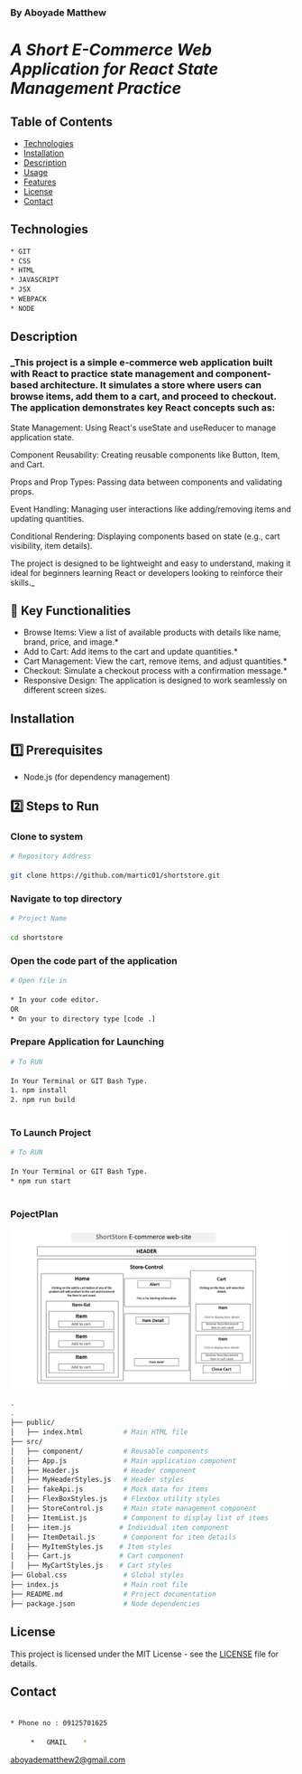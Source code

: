 ### By Aboyade Matthew

# _A Short E-Commerce Web Application for React State Management Practice_


## Table of Contents

- [Technologies](#technologies)
- [Installation](#installation)
- [Description](#description)
- [Usage](#usage)
- [Features](#features)
- [License](#license)
- [Contact](#contact)
<!-- - [Demo](#demo) -->






## Technologies
```bash
* GIT
* CSS
* HTML
* JAVASCRIPT
* JSX
* WEBPACK
* NODE
```

## Description

### _This project is a simple e-commerce web application built with React to practice state management and component-based architecture. It simulates a store where users can browse items, add them to a cart, and proceed to checkout. The application demonstrates key React concepts such as:

State Management: Using React's useState and useReducer to manage application state.

Component Reusability: Creating reusable components like Button, Item, and Cart.

Props and Prop Types: Passing data between components and validating props.

Event Handling: Managing user interactions like adding/removing items and updating quantities.

Conditional Rendering: Displaying components based on state (e.g., cart visibility, item details).

The project is designed to be lightweight and easy to understand, making it ideal for beginners learning React or developers looking to reinforce their skills._




## 🌟 Key Functionalities
* Browse Items: View a list of available products with details like name, brand, price, and image.*
* Add to Cart: Add items to the cart and update quantities.*
* Cart Management: View the cart, remove items, and adjust quantities.*
* Checkout: Simulate a checkout process with a confirmation message.*
* Responsive Design: The application is designed to work seamlessly on different screen sizes.


## Installation

## 1️⃣ Prerequisites
* Node.js (for dependency management)
## 2️⃣ Steps to Run

### Clone to system
```bash
# Repository Address

git clone https://github.com/martic01/shortstore.git
```
### Navigate to top directory
```bash
# Project Name

cd shortstore

```
### Open the code part of the application

```bash
# Open file in

* In your code editor.
OR
* On your to directory type [code .]
```
### Prepare Application for Launching

```bash
# To RUN

In Your Terminal or GIT Bash Type.
1. npm install
2. npm run build
 
```
### To Launch Project

```bash
# To RUN

In Your Terminal or GIT Bash Type.
* npm run start
 
```
<!-- Adding a Demo Video
Embed a short video demonstration here to showcase your project in action.

📹 Demo Video
 -->
### PojectPlan

![Slide 1](src/images/first%20project%20plan.jpg)

```bash
.
.
├── public/
│   ├── index.html          # Main HTML file
├── src/
│   ├── component/          # Reusable components
│   ├── App.js              # Main application component
│   ├── Header.js           # Header component
│   ├── MyHeaderStyles.js   # Header styles
│   ├── fakeApi.js          # Mock data for items
│   ├── FlexBoxStyles.js    # Flexbox utility styles
│   ├── StoreControl.js     # Main state management component
│   ├── ItemList.js         # Component to display list of items
│   ├── item.js            # Individual item component
│   ├── ItemDetail.js       # Component for item details
│   ├── MyItemStyles.js    # Item styles
│   ├── Cart.js            # Cart component
│   ├── MyCartStyles.js    # Cart styles
├── Global.css              # Global styles
├── index.js                # Main root file
├── README.md               # Project documentation
├── package.json            # Node dependencies
```



## License

This project is licensed under the MIT License - see the [LICENSE](LICENSE) file for details.

## Contact

```bash

* Phone no : 09125701625

     *   GMAIL    *
```
 aboyadematthew2@gmail.com
